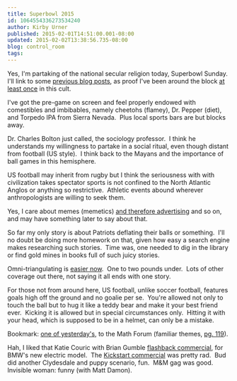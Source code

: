 ```yaml
---
title: Superbowl 2015
id: 1064554336273534240
author: Kirby Urner
published: 2015-02-01T14:51:00.001-08:00
updated: 2015-02-02T13:38:56.735-08:00
blog: control_room
tags: 
---
```


Yes, I'm partaking of the national secular religion today, Superbowl Sunday.  I'll link to some [previous blog posts](http://worldgame.blogspot.com/2009/02/superbowl-sunday.html), as proof I've been around the block [at least once](http://controlroom.blogspot.com/2010/02/post-game.html) in this cult.

I've got the pre-game on screen and feel properly endowed with comestibles and imbibables, namely cheetohs (flamey), Dr. Pepper (diet), and Torpedo IPA from Sierra Nevada.  Plus local sports bars are but blocks away.

Dr. Charles Bolton just called, the sociology professor.  I think he understands my willingness to partake in a social ritual, even though distant from football (US style).  I think back to the Mayans and the importance of ball games in this hemisphere.

US football may inherit from rugby but I think the seriousness with with civilization takes spectator sports is not confined to the North Atlantic Anglos or anything so restrictive.  Athletic events abound wherever anthropologists are willing to seek them.

Yes, I care about memes (memetics) [and therefore advertising](http://www.forbes.com/sites/jenniferrooney/2015/01/31/watch-the-2015-super-bowl-commercials-and-vote-for-your-fave/) and so on, and may have something later to say about that.

So far my only story is about Patriots deflating their balls or something.  I'll no doubt be doing more homework on that, given how easy a search engine makes researching such stories.  Time was, one needed to dig in the library or find gold mines in books full of such juicy stories.

Omni-triangulating is [easier now](http://www.nfl.com/news/story/0ap3000000466783/article/more-details-on-the-investigation-of-patriots-deflated-footballs).  One to two pounds under.  Lots of other coverage out there, not saying it all ends with one story.

For those not from around here, US football, unlike soccer football, features goals high off the ground and no goalie per se.  You're allowed not only to touch the ball but to hug it like a teddy bear and make it your best friend ever.  Kicking it is allowed but in special circumstances only.  Hitting it with your head, which is supposed to be in a helmet, can only be a mistake.

Bookmark: [one of yesterday's](http://mathforum.org/kb/message.jspa?messageID=9693113), to the Math Forum (familiar themes, [pg. 119](http://controlroom.blogspot.com/2006/08/more-dimension-talk.html)).

Hah, I liked that Katie Couric with Brian Gumble [flashback commercial](http://www.washingtonpost.com/blogs/style-blog/wp/2015/02/01/katie-couric-and-bryant-gumbels-super-bowl-2015-bmw-commercial-tries-to-understand-this-internet-thing/), for BMW's new electric model.  The [Kickstart commercial](http://www.justjared.com/2015/02/01/mountain-dew-kickstarts-super-bowl-2015-commercial-watch-now/) was pretty rad.  Bud did another Clydesdale and puppy scenario, fun.  M&M gag was good.  Invisible woman: funny (with Matt Damon).